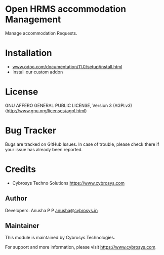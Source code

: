 Open HRMS accommodation Management
=========================

Manage accommodation Requests.


Installation
============
- www.odoo.com/documentation/11.0/setup/install.html
- Install our custom addon

License
=======
GNU AFFERO GENERAL PUBLIC LICENSE, Version 3 (AGPLv3)
(http://www.gnu.org/licenses/agpl.html)

Bug Tracker
===========
Bugs are tracked on GitHub Issues. In case of trouble, please check there if your issue has already been reported.

Credits
=======
* Cybrosys Techno Solutions <https://www.cybrosys.com>

Author
------

Developers: Anusha P P <anusha@cybrosys.in>

Maintainer
----------

This module is maintained by Cybrosys Technologies.

For support and more information, please visit https://www.cybrosys.com.
